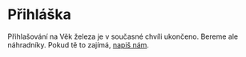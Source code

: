 Přihláška
=========
Přihlašování na Věk železa je v současné chvíli ukončeno. Bereme ale náhradníky. Pokud tě to zajímá, [napiš nám](#contact).
